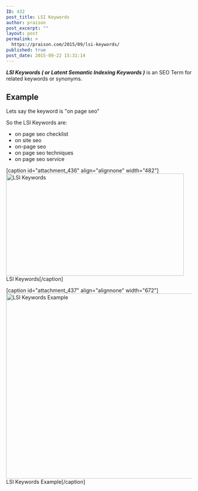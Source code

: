 ```yaml
---
ID: 432
post_title: LSI Keywords
author: praison
post_excerpt: ""
layout: post
permalink: >
  https://praison.com/2015/09/lsi-keywords/
published: true
post_date: 2015-09-22 15:31:14
---
```

<strong><em>LSI Keywords ( or Latent Semantic Indexing Keywords )</em></strong> is an SEO Term for related keywords or synonyms.
<h2>Example</h2>
Lets say the keyword is "on page seo"

So the LSI Keywords are:
<ul>
 	<li>on page seo checklist</li>
 	<li>on site seo</li>
 	<li>on-page seo</li>
 	<li>on page seo techniques</li>
 	<li>on page seo service</li>
</ul>
[caption id="attachment_436" align="alignnone" width="482"]<a href="http://seomanager.org.uk/wp-content/uploads/2015/09/LSI-Keywords1.png"><img class="size-full wp-image-436" src="http://seomanager.org.uk/wp-content/uploads/2015/09/LSI-Keywords1.png" alt="LSI Keywords" width="482" height="277" /></a> LSI Keywords[/caption]

[caption id="attachment_437" align="alignnone" width="672"]<a href="http://seomanager.org.uk/wp-content/uploads/2015/09/LSI-Keywords-Example.fw_.png"><img class="size-full wp-image-437" src="http://seomanager.org.uk/wp-content/uploads/2015/09/LSI-Keywords-Example.fw_.png" alt="LSI Keywords Example" width="672" height="502" /></a> LSI Keywords Example[/caption]

&nbsp;